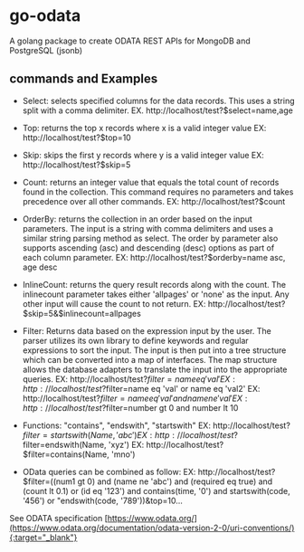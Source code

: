 # go-odata

A golang package to create ODATA REST APIs for MongoDB and PostgreSQL (jsonb)

## commands and Examples

- Select: selects specified columns for the data records. This uses a string split with a comma delimiter.
EX. http://localhost/test?$select=name,age

- Top: returns the top x records where x is a valid integer value
EX: http://localhost/test?$top=10

- Skip: skips the first y records where y is a valid integer value
EX: http://localhost/test?$skip=5

- Count: returns an integer value that equals the total count of records found in the collection. This command requires no parameters and takes precedence over all other commands.
EX: http://localhost/test?$count

- OrderBy: returns the collection in an order based on the input parameters. The input is a string with comma delimiters and uses a similar string parsing method as select. The order by parameter also supports ascending (asc) and descending (desc) options as part of each column parameter.
EX: http://localhost/test?$orderby=name asc, age desc

- InlineCount: returns the query result records along with the count. The inlinecount parameter takes either 'allpages' or 'none' as the input. Any other input will cause the count to not return.
EX: http://localhost/test?$skip=5&$inlinecount=allpages

- Filter: Returns data based on the expression input by the user. The parser utilizes its own library to define keywords and regular expressions to sort the input. The input is then put into a tree structure which can be converted into a map of interfaces. The map structure allows the database adapters to translate the input into the appropriate queries.
EX: http://localhost/test?$filter=name eq 'val'
EX: http://localhost/test?$filter=name eq 'val' or name eq 'val2'
EX: http://localhost/test?$filter=name eq 'val' and name ne 'val'
EX: http://localhost/test?$filter=number gt 0 and number lt 10

- Functions: "contains", "endswith", "startswith"
EX: http://localhost/test?$filter=startswith(Name, 'abc')
EX: http://localhost/test?$filter=endswith(Name, 'xyz')
EX: http://localhost/test?$filter=contains(Name, 'mno')

- OData queries can be combined as follow:
EX:  http://localhost/test?$filter=((num1 gt 0) and (name ne 'abc') and (required eq true) and (count lt 0.1) or (id eq '123') and contains(time, '0') and startswith(code, '456') or "endswith(code, '789'))&top=10...


See ODATA specification [https://www.odata.org/](https://www.odata.org/documentation/odata-version-2-0/uri-conventions/){:target="_blank"} 
